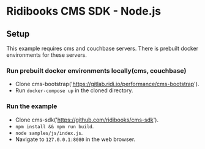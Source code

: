 # Ridibooks CMS SDK - Node.js

## Setup

This example requires cms and couchbase servers. There is prebuilt docker environments for these servers.

### Run prebuilt docker environments locally(cms, couchbase)
- Clone cms-bootstrap('https://gitlab.ridi.io/performance/cms-bootstrap').
- Run ```docker-compose up``` in the cloned directory.

### Run the example
- Clone cms-sdk('https://github.com/ridibooks/cms-sdk').
- ```npm install && npm run build```.
- ```node samples/js/index.js```.
- Navigate to ```127.0.0.1:8080``` in the web browser.
